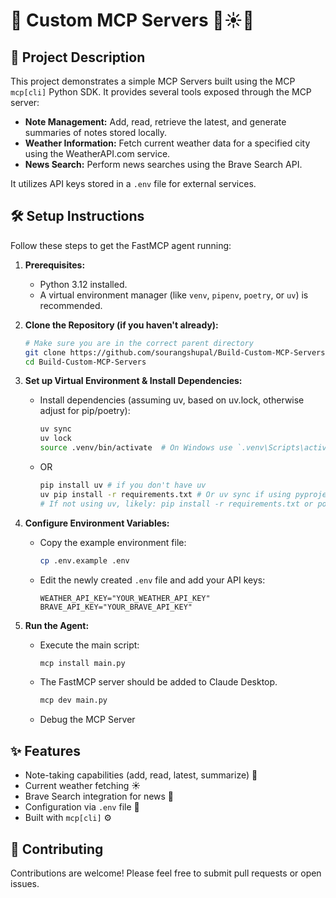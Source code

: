 # 🚀 Custom MCP Servers 📝☀️📰

## 📖 Project Description

This project demonstrates a simple MCP Servers built using the MCP `mcp[cli]` Python SDK. It provides several tools exposed through the MCP server:

*   **Note Management:** Add, read, retrieve the latest, and generate summaries of notes stored locally.
*   **Weather Information:** Fetch current weather data for a specified city using the WeatherAPI.com service.
*   **News Search:** Perform news searches using the Brave Search API.

It utilizes API keys stored in a `.env` file for external services.

## 🛠️ Setup Instructions

Follow these steps to get the FastMCP agent running:

1.  **Prerequisites:**
    *   Python 3.12 installed.
    *   A virtual environment manager (like `venv`, `pipenv`, `poetry`, or `uv`) is recommended.

2.  **Clone the Repository (if you haven't already):**
    ```bash
    # Make sure you are in the correct parent directory
    git clone https://github.com/sourangshupal/Build-Custom-MCP-Servers # Or use the current directory if already cloned
    cd Build-Custom-MCP-Servers 
    ```

3.  **Set up Virtual Environment & Install Dependencies:**
    *   Install dependencies (assuming uv, based on uv.lock, otherwise adjust for pip/poetry):
        ```bash
        uv sync
        uv lock
        source .venv/bin/activate  # On Windows use `.venv\Scripts\activate`
        ```
    *   OR
        ```bash
        pip install uv # if you don't have uv
        uv pip install -r requirements.txt # Or uv sync if using pyproject.toml directly
        # If not using uv, likely: pip install -r requirements.txt or poetry install or pip install .
        ```

4.  **Configure Environment Variables:**
    *   Copy the example environment file:
        ```bash
        cp .env.example .env
        ```
    *   Edit the newly created `.env` file and add your API keys:
        ```dotenv
        WEATHER_API_KEY="YOUR_WEATHER_API_KEY"
        BRAVE_API_KEY="YOUR_BRAVE_API_KEY"
        ```

5.  **Run the Agent:**
    *   Execute the main script:
        ```bash
        mcp install main.py
        ```
    *   The FastMCP server should be added to Claude Desktop.

        ```bash
        mcp dev main.py
        ```
    *   Debug the MCP Server

## ✨ Features

*   Note-taking capabilities (add, read, latest, summarize) 📝
*   Current weather fetching ☀️
*   Brave Search integration for news 📰
*   Configuration via `.env` file 🔑
*   Built with `mcp[cli]` ⚙️

## 🤝 Contributing

Contributions are welcome! Please feel free to submit pull requests or open issues.
